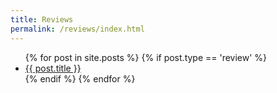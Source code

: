 ```yaml
---
title: Reviews
permalink: /reviews/index.html
---
```

<ul>
    {% for post in site.posts %}
    {% if post.type == 'review' %}
    <li>
        <a href="{{ post.url }}">
            {{ post.title }}
        </a>
    </li>
    {% endif %}
    {% endfor %}
</ul>